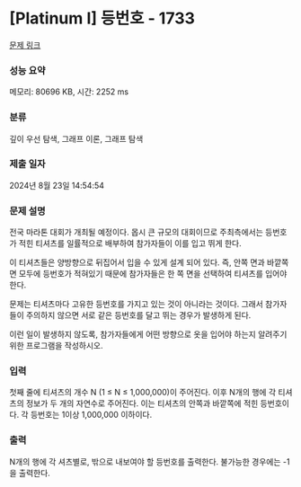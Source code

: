 # [Platinum I] 등번호 - 1733 

[문제 링크](https://www.acmicpc.net/problem/1733) 

### 성능 요약

메모리: 80696 KB, 시간: 2252 ms

### 분류

깊이 우선 탐색, 그래프 이론, 그래프 탐색

### 제출 일자

2024년 8월 23일 14:54:54

### 문제 설명

<p>전국 마라톤 대회가 개최될 예정이다. 몹시 큰 규모의 대회이므로 주최측에서는 등번호가 적힌 티셔츠를 일률적으로 배부하여 참가자들이 이를 입고 뛰게 한다.</p>

<p>이 티셔츠들은 양방향으로 뒤집어서 입을 수 있게 설계 되어 있다. 즉, 안쪽 면과 바깥쪽 면 모두에 등번호가 적혀있기 때문에 참가자들은 한 쪽 면을 선택하여 티셔츠를 입어야 한다.</p>

<p>문제는 티셔츠마다 고유한 등번호를 가지고 있는 것이 아니라는 것이다. 그래서 참가자들이 주의하지 않으면 서로 같은 등번호를 달고 뛰는 경우가 발생하게 된다.</p>

<p>이런 일이 발생하지 않도록, 참가자들에게 어떤 방향으로 옷을 입어야 하는지 알려주기 위한 프로그램을 작성하시오.</p>

### 입력 

 <p>첫째 줄에 티셔츠의 개수 N (1 ≤ N ≤ 1,000,000)이 주어진다. 이후 N개의 행에 각 티셔츠의 정보가 두 개의 자연수로 주어진다. 이는 티셔츠의 안쪽과 바깥쪽에 적힌 등번호이다. 각 등번호는 1이상 1,000,000 이하이다.</p>

### 출력 

 <p>N개의 행에 각 셔츠별로, 밖으로 내보여야 할 등번호를 출력한다. 불가능한 경우에는 -1을 출력한다.</p>

